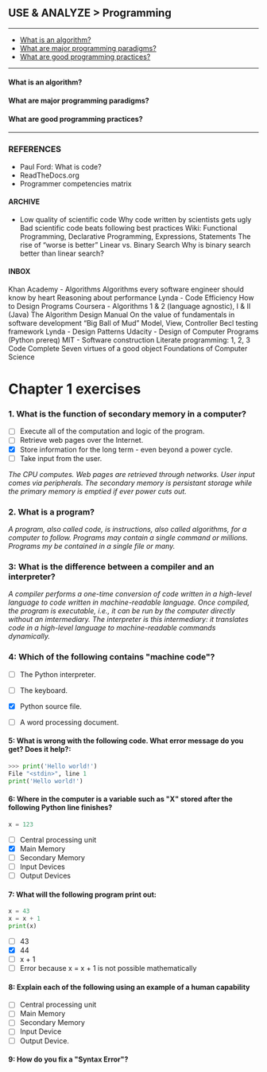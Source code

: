 ## USE & ANALYZE > Programming

<hr/>

* [What is an algorithm?](#what-is-an-algorithm)
* [What are major programming paradigms?](#what-are-major-programming-paradigms)
* [What are good programming practices?](#what-are-good-programming-practices)

<hr/>

#### What is an algorithm?

#### What are major programming paradigms?

#### What are good programming practices?

<hr/>

### REFERENCES

* Paul Ford: What is code?
* ReadTheDocs.org
* Programmer competencies matrix

#### ARCHIVE

* Low quality of scientific code
Why code written by scientists gets ugly
Bad scientific code beats following best practices
Wiki: Functional Programming, Declarative Programming, Expressions, Statements
The rise of “worse is better”
Linear vs. Binary Search
Why is binary search better than linear search?


#### INBOX

Khan Academy - Algorithms
Algorithms every software engineer should know by heart
Reasoning about performance
Lynda - Code Efficiency
How to Design Programs
Coursera - Algorithms 1 & 2 (language agnostic), I & II (Java)
The Algorithm Design Manual
On the value of fundamentals in software development
“Big Ball of Mud”
Model, View, Controller
Becl testing framework
Lynda - Design Patterns
Udacity - Design of Computer Programs (Python prereq)
MIT - Software construction
Literate programming: 1, 2, 3
Code Complete
Seven virtues of a good object
Foundations of Computer Science
# Chapter 1 exercises

### 1. What is the function of secondary memory in a computer?
- [ ] Execute all of the computation and logic of the program.
- [ ] Retrieve web pages over the Internet.
- [X] Store information for the long term - even beyond a power cycle.
- [ ] Take input from the user.

*The CPU computes. Web pages are retrieved through networks. User input comes via peripherals. The secondary memory is persistant storage while the primary memory is emptied if ever power cuts out.*

### 2. What is a program?
*A program, also called code, is instructions, also called algorithms, for a computer to follow. Programs may contain a single command or millions. Programs my be contained in a single file or many.*


### 3: What is the difference between a compiler and an interpreter?
*A compiler performs a one-time conversion of code written in a high-level language to code written in machine-readable language. Once compiled, the program is executable, i.e., it can be run by the computer directly without an imtermediary. The interpreter is this intermediary: it translates code in a high-level language to machine-readable commands dynamically.*


### 4: Which of the following contains "machine code"?
- [ ] The Python interpreter. 
- [ ] The keyboard. 
- [X] Python source file. 
- [ ] A word processing document.



#### 5: What is wrong with the following code. What error message do you get? Does it help?:

```python
>>> print('Hello world!')
File "<stdin>", line 1
print('Hello world!')
```

#### 6: Where in the computer is a variable such as "X" stored after the following Python line finishes?

```python
x = 123
```

- [ ] Central processing unit
- [X] Main Memory
- [ ] Secondary Memory
- [ ] Input Devices
- [ ] Output Devices

#### 7: What will the following program print out:

```python
x = 43
x = x + 1
print(x)
```

- [ ] 43
- [X] 44
- [ ] x + 1
- [ ] Error because x = x + 1 is not possible mathematically

#### 8: Explain each of the following using an example of a human capability

- [ ] Central processing unit
- [ ] Main Memory
- [ ] Secondary Memory
- [ ] Input Device
- [ ] Output Device.

#### 9: How do you fix a "Syntax Error"?
